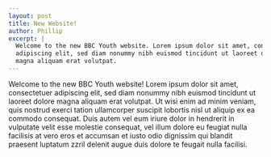 ```yaml
---
layout: post
title: New Website!
author: Phillip
excerpt: |
  Welcome to the new BBC Youth website. Lorem ipsum dolor sit amet, consectetuer
  adipiscing elit, sed diam nonummy nibh euismod tincidunt ut laoreet dolore
  magna aliquam erat volutpat.
---
```

Welcome to the new BBC Youth website! Lorem ipsum dolor sit amet, consectetuer
adipiscing elit, sed diam nonummy nibh euismod tincidunt ut laoreet dolore magna
aliquam erat volutpat. Ut wisi enim ad minim veniam, quis nostrud exerci tation
ullamcorper suscipit lobortis nisl ut aliquip ex ea commodo consequat. Duis
autem vel eum iriure dolor in hendrerit in vulputate velit esse molestie
consequat, vel illum dolore eu feugiat nulla facilisis at vero eros et accumsan
et iusto odio dignissim qui blandit praesent luptatum zzril delenit augue duis
dolore te feugait nulla facilisi.